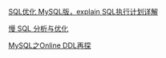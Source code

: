 [SQL优化 MySQL版，explain SQL执行计划详解](https://www.toutiao.com/article/7100906354843353604/)

[慢 SQL 分析与优化](https://www.toutiao.com/article/7122345201695212064/)

[MySQL之Online DDL再探](https://mp.weixin.qq.com/s?__biz=MzUyNjkzNjQwMQ==&mid=2247485550&idx=1&sn=5760ec508371cbb879f71088a76e3c5f&chksm=fa067850cd71f146bec5933a559a1a0291a42f6f038bca78c3d75c470188d2cfffc782472294&scene=21#wechat_redirect)